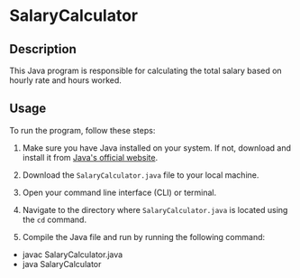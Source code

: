 # SalaryCalculator

## Description
This Java program is responsible for calculating the total salary based on hourly rate and hours worked.

## Usage
To run the program, follow these steps:

1. Make sure you have Java installed on your system. If not, download and install it from [Java's official website](https://www.oracle.com/java/technologies/javase-jdk11-downloads.html).

2. Download the `SalaryCalculator.java` file to your local machine.

3. Open your command line interface (CLI) or terminal.

4. Navigate to the directory where `SalaryCalculator.java` is located using the `cd` command.

5. Compile the Java file and run by running the following command:
- javac SalaryCalculator.java
- java  SalaryCalculator
